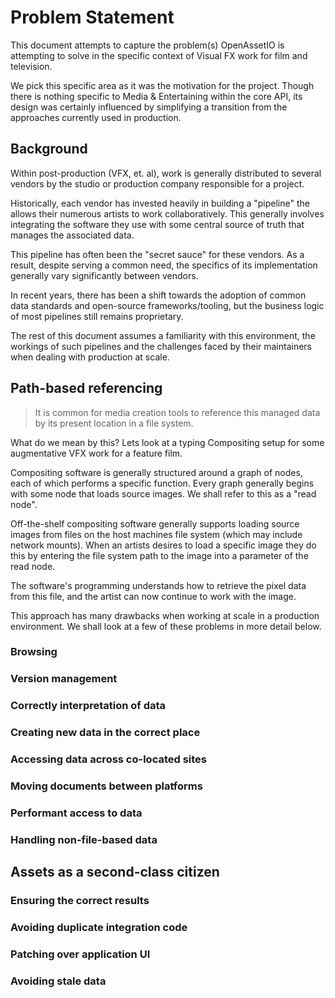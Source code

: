 # Problem Statement

This document attempts to capture the problem(s) OpenAssetIO is
attempting to solve in the specific context of Visual FX work for
film and television.

We pick this specific area as it was the motivation for the project.
Though there is nothing specific to Media & Entertaining within the core
API, its design was certainly influenced by simplifying a transition
from the approaches currently used in production.

## Background

Within post-production (VFX, et. al), work is generally distributed to
several vendors by the studio or production company responsible for a
project.

Historically, each vendor has invested heavily in building a "pipeline"
the allows their numerous artists to work collaboratively. This
generally involves integrating the software they use with some central
source of truth that manages the associated data.

This pipeline has often been the "secret sauce" for these vendors. As a
result, despite serving a common need, the specifics of its
implementation generally vary significantly between vendors.

In recent years, there has been a shift towards the adoption of common
data standards and open-source frameworks/tooling, but the business
logic of most pipelines still remains proprietary.

The rest of this document assumes a familiarity with this environment,
the workings of such pipelines and the challenges faced by their
maintainers when dealing with production at scale.

## Path-based referencing

> It is common for media creation tools to reference this managed data
> by its present location in a file system.

What do we mean by this? Lets look at a typing Compositing setup for
some augmentative VFX work for a feature film.

Compositing software is generally structured around a graph of nodes,
each of which performs a specific function. Every graph generally begins
with some node that loads source images. We shall refer to this as a
"read node".

Off-the-shelf compositing software generally supports loading source
images from files on the host machines file system (which may include
network mounts). When an artists desires to load a specific image they
do this by entering the file system path to the image into a parameter
of the read node.

The software's programming understands how to retrieve the pixel data
from this file, and the artist can now continue to work with the image.

This approach has many drawbacks when working at scale in a production
environment. We shall look at a few of these problems in more detail
below.

### Browsing

### Version management

### Correctly interpretation of data

### Creating new data in the correct place

### Accessing data across co-located sites

### Moving documents between platforms

### Performant access to data

### Handling non-file-based data

## Assets as a second-class citizen

### Ensuring the correct results

### Avoiding duplicate integration code

### Patching over application UI

### Avoiding stale data
